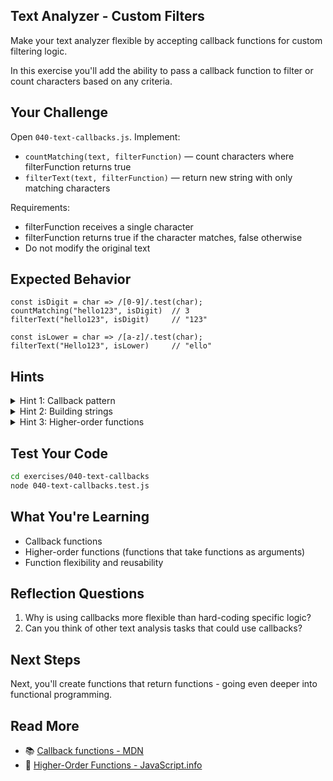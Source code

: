 ## Text Analyzer - Custom Filters

Make your text analyzer flexible by accepting callback functions for custom filtering logic.

In this exercise you'll add the ability to pass a callback function to filter or count characters based on any criteria.

## Your Challenge

Open `040-text-callbacks.js`. Implement:
- `countMatching(text, filterFunction)` — count characters where filterFunction returns true
- `filterText(text, filterFunction)` — return new string with only matching characters

Requirements:
- filterFunction receives a single character
- filterFunction returns true if the character matches, false otherwise
- Do not modify the original text

## Expected Behavior

```text
const isDigit = char => /[0-9]/.test(char);
countMatching("hello123", isDigit)  // 3
filterText("hello123", isDigit)     // "123"

const isLower = char => /[a-z]/.test(char);
filterText("Hello123", isLower)     // "ello"
```

## Hints

<details>
<summary>Hint 1: Callback pattern</summary>

A callback is a function passed as an argument to another function. Call it inside your function with `filterFunction(char)`.

</details>

<details>
<summary>Hint 2: Building strings</summary>

Use concatenation or a loop to build a new string from matching characters.

</details>

<details>
<summary>Hint 3: Higher-order functions</summary>

Functions that accept functions as parameters are called higher-order functions.

</details>

## Test Your Code

```bash
cd exercises/040-text-callbacks
node 040-text-callbacks.test.js
```

## What You're Learning

- Callback functions
- Higher-order functions (functions that take functions as arguments)
- Function flexibility and reusability

## Reflection Questions

1. Why is using callbacks more flexible than hard-coding specific logic?
2. Can you think of other text analysis tasks that could use callbacks?

## Next Steps

Next, you'll create functions that return functions - going even deeper into functional programming.

## Read More

- 📚 [Callback functions - MDN](https://developer.mozilla.org/en-US/docs/Glossary/Callback_function)
- 📖 [Higher-Order Functions - JavaScript.info](https://javascript.info/function-object)